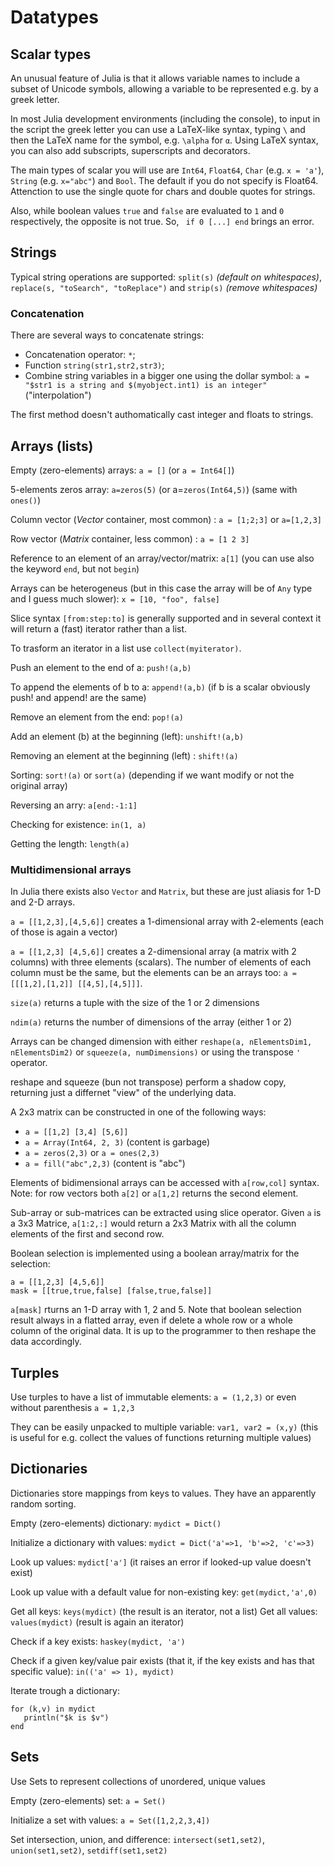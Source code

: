 # Datatypes

## Scalar types

An unusual feature of Julia is that it allows variable names to include a subset of Unicode symbols, allowing a variable to be represented e.g. by a greek letter.

In most Julia development environments (including the console), to input in the script the greek letter you can use a LaTeX-like syntax, typing `\` and then the LaTeX name for the symbol, e.g. `\alpha` for `α`.
Using LaTeX syntax, you can also add subscripts, superscripts and decorators.

The main types of scalar you will use are `Int64`, `Float64`, `Char` (e.g. `x = 'a'`), `String` (e.g. `x="abc"`) and `Bool`.
The default if you do not specify is Float64. Attenction to use the single quote for chars and double quotes for strings.

Also, while boolean values `true` and `false` are evaluated to `1` and `0` respectively, the opposite is not true. So, ` if 0 [...] end` brings an error. 

## Strings

Typical string operations are supported:
`split(s)` _(default on whitespaces)_, `replace(s, "toSearch", "toReplace")` and `strip(s)` _(remove whitespaces)_

### Concatenation

There are several ways to concatenate strings:
* Concatenation operator: `*`;
* Function `string(str1,str2,str3)`;
* Combine string variables in a bigger one using the dollar symbol: `a = "$str1 is a string and $(myobject.int1) is an integer"` ("interpolation")

The first method doesn't authomatically cast integer and floats to strings.


## Arrays \(lists\)

Empty (zero-elements) arrays: `a = []` (or `a = Int64[]`)

5-elements zeros array: `a=zeros(5)` (or a=`zeros(Int64,5)`) (same with `ones()`)

Column vector (_Vector_ container, most common) : `a = [1;2;3]` or `a=[1,2,3]`

Row vector (_Matrix_ container, less common) : `a = [1 2 3]`

Reference to an element of an array/vector/matrix: `a[1]` (you can use also the keyword `end`, but not `begin`)

Arrays can be heterogeneus (but in this case the array will be of `Any` type and I guess much slower): `x = [10, "foo", false]`

Slice syntax `[from:step:to]` is generally supported and in several context it will return a (fast) iterator rather than a list.

To trasform an iterator in a list use `collect(myiterator)`.

Push an element to the end of a: `push!(a,b)`

To append the elements of b to a: `append!(a,b)`
(if b is a scalar obviously push! and append! are the same)

Remove an element from the end: `pop!(a)`

Add an element (b) at the beginning (left): `unshift!(a,b)`

Removing an element at the beginning (left) : `shift!(a)`

Sorting: `sort!(a)` or `sort(a)` (depending if we want modify or not the original array)

Reversing an arry: `a[end:-1:1]`

Checking for existence: `in(1, a)`

Getting the length: `length(a)`

### Multidimensional arrays
In Julia there exists also `Vector` and `Matrix`, but these are just aliasis for 1-D and 2-D arrays.

`a = [[1,2,3],[4,5,6]]` creates a 1-dimensional array with 2-elements (each of those is again a vector)

`a = [[1,2,3] [4,5,6]]` creates a 2-dimensional array (a matrix with 2 columns) with three elements (scalars). The number of elements of each column must be the same, but the elements can be an arrays too: `a = [[[1,2],[1,2]] [[4,5],[4,5]]]`.

`size(a)` returns a tuple with the size of the 1 or 2 dimensions

`ndim(a)` returns the number of dimensions of the array (either 1 or 2)

Arrays can be changed dimension with either `reshape(a, nElementsDim1, nElementsDim2)` or `squeeze(a, numDimensions)` or using the transpose `'` operator.

reshape and squeeze (bun not transpose) perform a shadow copy, returning just a differnet "view" of the underlying data.

A 2x3 matrix can be constructed in one of the following ways:

* `a = [[1,2] [3,4] [5,6]]`
* `a = Array(Int64, 2, 3)` (content is garbage)
* `a = zeros(2,3)` or `a = ones(2,3)`
* `a = fill("abc",2,3)` (content is "abc")

Elements of bidimensional arrays can be accessed with `a[row,col]` syntax.
Note: for row vectors both `a[2]` or `a[1,2]` returns the second element.

Sub-array or sub-matrices can be extracted using slice operator. Given `a` is a 3x3 Matrice, `a[1:2,:]` would return a 2x3 Matrix with all the column elements of the first and second row.

Boolean selection is implemented using a boolean array/matrix for the selection:
```
a = [[1,2,3] [4,5,6]]
mask = [[true,true,false] [false,true,false]]
```
`a[mask]` rturns an 1-D array with 1, 2 and 5. Note that boolean selection result always in a flatted array, even if delete a whole row or a whole column of the original data. It is up to the programmer to then reshape the data accordingly.


## Turples

Use turples to have a list of immutable elements: `a = (1,2,3)` or even without parenthesis `a = 1,2,3`

They can be easily unpacked to multiple variable:
`var1, var2 = (x,y)` (this is useful for e.g. collect the values of functions returning multiple values) 

## Dictionaries

Dictionaries store mappings from keys to values. They have an apparently random sorting.

Empty (zero-elements) dictionary: `mydict = Dict()`

Initialize a dictionary with values: `mydict = Dict('a'=>1, 'b'=>2, 'c'=>3)`

Look up values: `mydict['a']` (it raises an error if looked-up value doesn't exist)

Look up value with a default value for non-existing key: `get(mydict,'a',0)`

Get all keys: `keys(mydict)` (the result is an iterator, not a list)
Get all values: `values(mydict)` (result is again an iterator)

Check if a key exists: `haskey(mydict, 'a')`

Check if a given key/value pair exists (that it, if the key exists and has that specific value): `in(('a' => 1), mydict)`

Iterate trough a dictionary:

```
for (k,v) in mydict
   println("$k is $v")
end
```

## Sets

Use Sets to represent collections of unordered, unique values

Empty (zero-elements) set: `a = Set()`

Initialize a set with values: `a = Set([1,2,2,3,4])`

Set intersection, union, and difference: `intersect(set1,set2)`, `union(set1,set2)`, `setdiff(set1,set2)`

